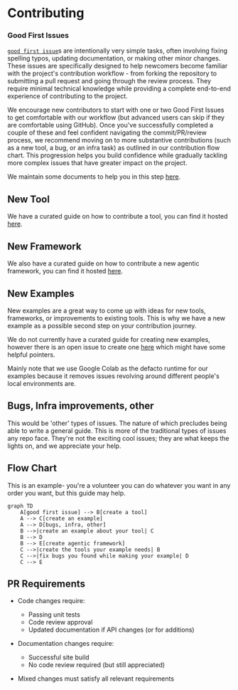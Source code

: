 # Contributing

### Good First Issues
[`good first issue`](https://github.com/The-AI-Alliance/gofannon/issues?q=is%3Aissue%20state%3Aopen%20label%3A%22good%20first%20issue%22)s 
are intentionally very simple tasks, often involving fixing spelling typos, 
updating documentation, or making other minor changes. These issues are 
specifically designed to help newcomers become familiar with the project's 
contribution workflow - from forking the repository to submitting a pull request
and going through the review process. They require minimal technical knowledge 
while providing a complete end-to-end experience of contributing to the project.

We encourage new contributors to start with one or two Good First Issues to get 
comfortable with our workflow (but advanced users can skip if they are 
comfortable using GitHub). Once you've successfully completed a couple of these 
and feel confident navigating the commit/PR/review process, we recommend moving 
on to more substantive contributions (such as a new tool, a bug, or an infra 
task) as outlined in our contribution flow chart. This progression helps you 
build confidence while gradually tackling more complex issues that have greater 
impact on the project.

We maintain some documents to help you in this step [here](https://the-ai-alliance.github.io/gofannon/developers/first_contribution.html).

## New Tool
We have a curated guide on how to contribute a tool, you can find it hosted
[here](https://the-ai-alliance.github.io/gofannon/developers/contribute_tool.html).

## New Framework
We also have a curated guide on how to contribute a new agentic framework, you 
can find it hosted [here](https://the-ai-alliance.github.io/gofannon/developers/contribute_agentic_framework.html).

## New Examples
New examples are a great way to come up with ideas for new tools, frameworks, or
improvements to existing tools. This is why we have a new example as a possible
second step on your contribution journey. 

We do not currently have a curated guide for creating new examples, however there
is an open issue to create one [here](https://github.com/The-AI-Alliance/gofannon/issues/229)
which might have some helpful pointers. 

Mainly note that we use Google Colab as the defacto runtime for our examples 
because it removes issues revolving around different people's local environments
are.

## Bugs, Infra improvements, other
This would be 'other' types of issues. The nature of which precludes being able 
to write a general guide. This is more of the traditional types of issues any repo
face. They're not the exciting cool issues; they are what keeps the lights on, 
and we appreciate your help.

## Flow Chart

This is an example- you're a volunteer you can do whatever you want in any order
you want, but this guide may help. 

```mermaid  
graph TD  
    A[good first issue] --> B[create a tool]  
    A --> C[create an example]  
    A --> D[bugs, infra, other]  
    B -->|create an example about your tool| C
    B --> D 
    B --> E[create agentic framework]
    C -->|create the tools your example needs| B
    C -->|fix bugs you found while making your example| D
    C --> E
```
## PR Requirements

- Code changes require:
    - Passing unit tests
    - Code review approval
    - Updated documentation if API changes (or for additions)

- Documentation changes require:
    - Successful site build
    - No code review required (but still appreciated)

- Mixed changes must satisfy all relevant requirements  
